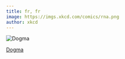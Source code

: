 ```yaml
---
title: fr, fr
image: https://imgs.xkcd.com/comics/rna.png
author: xkcd
---
```

![Dogma](https://imgs.xkcd.com/comics/rna.png)

<!-- excerpt start -->
[Dogma](https://xkcd.com/3056/)
<!-- excerpt end -->
